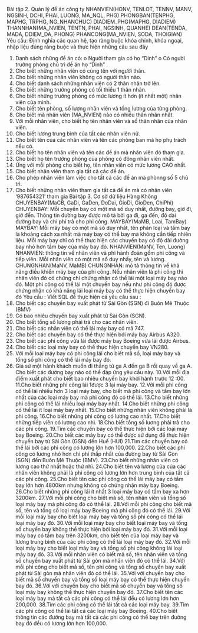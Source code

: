 
Bài tập 2. Quản lý đề án công ty
NHANVIEN(HONV, TENLOT, TENNV, MANV, NGSINH, DCHI, PHAI, LUONG, MA_NQL, PHG)
PHONGBAN(TENPHG, MAPHG, TRPHG, NG_NHANCHUC)
DIADIEM_PHG(MAPHG, DIADIEM)
THANNHAN(MA_NVIEN, TENTN, PHAI, NGSINH, QUANHE)
DEAN(TENDA, MADA, DDIEM_DA, PHONG)
PHANCONG(MA_NVIEN, SODA, THOIGIAN)
Yêu cầu: Định nghĩa các quan hệ, tạo ràng buộc khóa chính, khóa ngoại, nhập liệu
đúng ràng buộc và thực hiện những câu sau đây
1. Danh sách những đề án có:
o Người tham gia có họ “Dinh”
o Có người trưởng phòng chủ trì đề án họ “Dinh”
2. Cho biết những nhân viên có cùng tên với người thân.
3. Cho biết những nhân viên không có người thân nào.
4. Cho biết danh sách những nhân viên có 2 thân nhân trở lên.
5. Cho biết những trưởng phòng có tối thiểu 1 thân nhân.
6. Cho biết những trưởng phòng có mức lương ít hơn (ít nhất một) nhân viên của mình.
7. Cho biết tên phòng, số lượng nhân viên và tổng lương của từng phòng.
8. Cho biết mã nhân viên (MA_NVIEN) nào có nhiều thân nhân nhất.
9. Với mỗi nhân viên, cho biết họ tên nhân viên và số thân nhân của nhân viên.
10. Cho biết lương trung bình của tất các nhân viên nữ.
11. Cho biết tên của các nhân viên và tên các phòng ban mà họ phụ trách nếu có.
12. Cho biết họ tên nhân viên và tên các đề án mà nhân viên đó tham gia.
13. Cho biết họ tên trưởng phòng của phòng có đông nhân viên nhất.
14. Ứng với mỗi phòng cho biết họ, tên nhân viên có mức lương CAO nhất.
15. Cho biết nhân viên tham gia tất cả các đề án.
16. Cho phép nhân viên làm việc cho tất cả các đề án mà phònng số 5 chủ trì.
17. Cho biết những nhân viên tham gia tất cả đề án mà có nhân viên ‘987654321’ tham gia
Bài tập 3. Cơ sở dữ liệu Hàng Không
CHUYENBAY(MaCB, GaDi, GaDen, DoDai, GioDi, GioDen, ChiPhi)
CHUYENBAY: Mỗi chuyến bay có một mã số duy nhất, đường bay, giờ đi, giờ đến. Thông tin
đường bay được mô tả bởi ga đi, ga đến, độ dài đường bay và chi phí trả cho phi công.
MAYBAY(MaMB, Loai, TamBay)
MAYBAY: Mỗi máy bay có một mã số duy nhất, tên phân loại và tầm bay là khoảng cách xa
nhất mà máy bay có thể bay mà không cần tiếp nhiên liệu. Mỗi máy bay chỉ có thể thực hiện
các chuyến bay có độ dài đường bay nhỏ hơn tầm bay của máy bay đó.
NHANVIEN(MaNV, Ten, Luong)
NHANVIEN: thông tin về nhân viên và phi hành đoàn gồm phi công và tiếp viên. Mỗi nhân
viên có một mã số duy nhấy, tên và lương.
CHUNGNHAN(MaNV, MaMB)
CHUNGNHAN: mô tả thông tin về khả năng điều khiển máy bay của phi công. Nếu nhân viên
là phi công thì nhân viên đó có chứng chỉ chứng nhận có thể lái một loại máy bay nào đó. Một
phi công có thể lái một chuyến bay nếu như phi công đó được chứng nhận có khả năng lái loại
máy bay có thể thực hiện chuyến bay đó
Yêu cầu : Viết SQL để thực hiện cá yêu cầu sau :
1. Cho biết các chuyến bay xuất phát từ Sài Gòn (SGN) đi Buôn Mê Thuộc (BMV)
2. Có bao nhiêu chuyến bay xuất phát từ Sài Gòn (SGN).
3. Cho biết tổng số lương phải trả cho các nhân viên.
4. Cho biết các nhân viên có thể lái máy bay có mã 747.
5. Cho biết các chuyến bay có thể thực hiện bới máy bay Airbus A320.
6. Cho biết các phi công vừa lái được máy bay Boeing vừa lái được Airbus.
7. Cho biết các loại máy bay có thể thực hiện chuyến bay VN280.
8. Với mỗi loại máy bay có phi công lái cho biết mã số, loại máy bay và tổng số phi công
có thể lái máy bay đó.
9. Giả sử một hành khách muốn đi thẳng từ ga A đến ga B rồi quay về ga A. Cho biết các
đường bay nào có thể đáp ứng yêu cầu này.
10.Với mỗi địa điểm xuất phát cho biết bao nhiêu chuyến bay khởi hành trước 12 :00.
11.Cho biết những phi công lái 1được 3 lại máy bay.
12.Với mỗi phi công có thể lái nhiều hơn 3 loại máy bay, cho biết mã phi công và tầm bay
lớn nhất của các loại máy bay mà phi công đó có thể lái.
13.Cho biết những phi công có thể lái nhiều loại máy bay nhất.
14.Cho biết những phi công có thể lái ít loại máy bay nhất.
15.Cho biết những nhân viên không phải là phi công.
16.Cho biết những phi công có lương cao nhất.
17.Cho biết những tiếp viên có lương cao nhì.
18.Cho biết tổng số lương phải trả cho các phi công.
19.Tìm các chuyến bay có thể thực hiện bởi các loại máy bay Boeing.
20.Cho biết các máy bay có thể được sử dụng để thực hiện chuyến bay từ Sài Gòn (GSN)
đến Huế (HUI)
21.Tìm các chuyến bay có thể lái bởi các phi công có lương lớn hơn 100,000.
22.Cho biết các phi công có lương nhỏ hơn chi phí thấp nhất của đường bay từ Sài Gòn
(SGN) đến Buôn Mê Thuộc (BMV).
23.Cho biết những nhân viên có lương cao thứ nhất hoặc thứ nhì.
24.Cho biết tên và lương của của các nhân viên không phải là phi công có lương lớn hơn
trung bình của tất cả các phi công.
25.Cho biết tên các phi công có thể lái máy bay có tầm bay lớn hơn 4800km nhưng không
có chứng nhận máy bay Boeing.
26.Cho biết những phi công lái ít nhất 3 loại máy bay có tầm bay xa hơn 3200km.
27.Với mỗi phi công cho biết mã số, tên nhân viên và tổng số loại máy bay mà phi công đó
có tthể lái.
28.Với mỗi phi công cho biết mã số, tên và tổng số loại máy bay Boeing mà phi công đó có
thể lái.
29.Với mỗi loại máy bay cho biết loại máy bay và tổng số phi công có thể lái loại máy bay
đó.
30.Với mỗi loại máy bay cho biết loại máy bay và tổng số chuyến bay không thể thực hiện
bởi loại máy bay đó.
31.Với mỗi loại máy bay có tầm bay trên 3200km, cho biết tên của loại máy bay và lương
trung bình của các phi công có thể lái loại máy bay đó.
32.Với mỗi loại máy bay cho biết loại máy bay và tổng số phi công không lái loại máy bay
đó.
33.Với mỗi nhân viên có biết mã số, tên nhân viên và tổng số chuyến bay xuất phát từ Sài
gòn mà nhân viên đó có thể lái.
34.Với mỗi phi công cho biết mã số, tên phi công và tổng số chuyến bay xuất phát từ Sài
gòn mà nhân viên đó có thể lái.
35.Với với chuyến bay cho biết mã số chuyến bay và tổng số loại máy bay có thể thực hiện
chuyến bay đó.
36.Với với chuyến bay cho biết mã số chuyến bay và tổng số loại máy bay không thể thực
hiện chuyến bay đó.
37.Cho biết tên các loại máy bay mà tất cả các phi công có thể lái đều có lương lớn hơn
200,000.
38.Tìm các phi công có thể lái tất cả các loại máy bay.
39.Tìm các phi công có thể lái tất cả các loại máy bay Boeing.
40.Cho biết thông tin các đường bay mà tất cả các phi công có thể bay trên đường bay đó
đều có lương lớn hơn 100,000.
   
